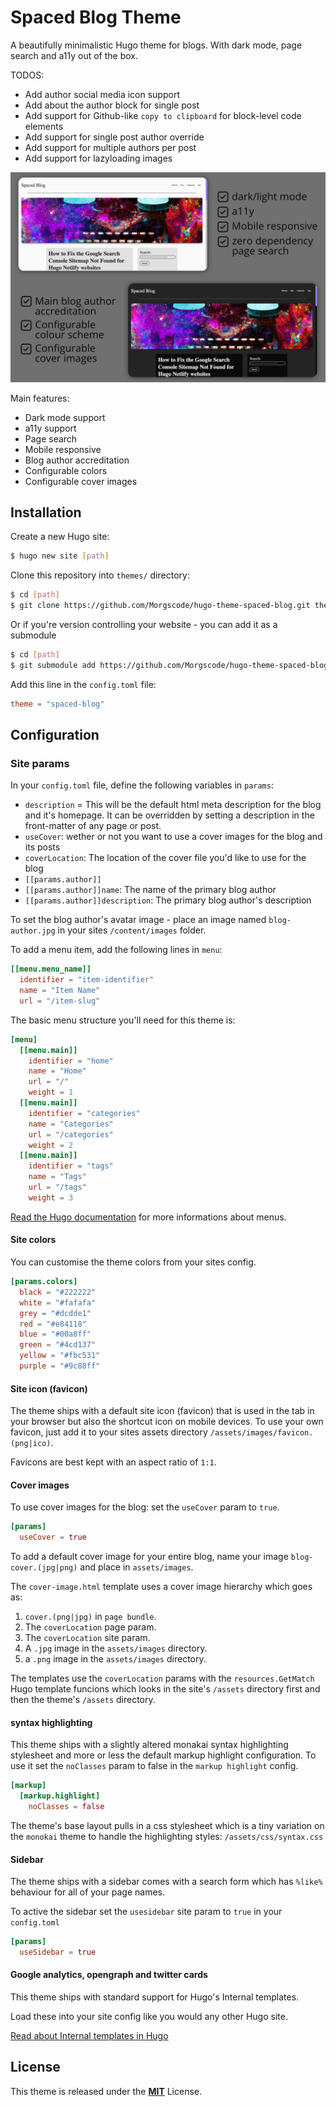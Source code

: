 # Spaced Blog Theme

A beautifully minimalistic Hugo theme for blogs. With dark mode, page search and a11y out of the box.

TODOS:

- Add author social media icon support
- Add about the author block for single post
- Add support for Github-like `copy to clipboard` for block-level code elements
- Add support for single post author override
- Add support for multiple authors per post
- Add support for lazyloading images

![Intro](https://github.com/Morgscode/hugo-theme-spaced-blog/raw/master/images/cover.png)

Main features:

- Dark mode support
- a11y support
- Page search
- Mobile responsive
- Blog author accreditation
- Configurable colors
- Configurable cover images

## Installation

Create a new Hugo site:

```bash
$ hugo new site [path]
```

Clone this repository into `themes/` directory:

```bash
$ cd [path]
$ git clone https://github.com/Morgscode/hugo-theme-spaced-blog.git themes/spaced-blog
```

Or if you're version controlling your website - you can add it as a submodule

```bash
$ cd [path]
$ git submodule add https://github.com/Morgscode/hugo-theme-spaced-blog.git themes/spaced-blog
```

Add this line in the `config.toml` file:

```toml
theme = "spaced-blog"
```

## Configuration

### Site params

In your `config.toml` file, define the following variables in `params`:

- `description` = This will be the default html meta description for the blog and it's homepage. It can be overridden by setting a description in the front-matter of any page or post.
- `useCover`: wether or not you want to use a cover images for the blog and its posts
- `coverLocation`: The location of the cover file you'd like to use for the blog
- `[[params.author]]`
- `[[params.author]]name`: The name of the primary blog author
- `[[params.author]]description`: The primary blog author's description

To set the blog author's avatar image - place an image named `blog-author.jpg` in your sites `/content/images` folder. 

To add a menu item, add the following lines in `menu`:

```toml
[[menu.menu_name]]
  identifier = "item-identifier"
  name = "Item Name"
  url = "/item-slug"
```

The basic menu structure you'll need for this theme is:

```toml
[menu]
  [[menu.main]]
    identifier = "home"
    name = "Home"
    url = "/"
    weight = 1
  [[menu.main]]
    identifier = "categories"
    name = "Categories"
    url = "/categories"
    weight = 2
  [[menu.main]]
    identifier = "tags"
    name = "Tags"
    url = "/tags"
    weight = 3
```

[Read the Hugo documentation](https://gohugo.io/content-management/menus/#readout) for more informations about menus.

#### Site colors

You can customise the theme colors from your sites config.

```toml
[params.colors]
  black = "#222222"
  white = "#fafafa"
  grey = "#dcdde1"
  red = "#e84118"
  blue = "#00a8ff"
  green = "#4cd137"
  yellow = "#fbc531"
  purple = "#9c88ff"
```

#### Site icon (favicon)

The theme ships with a default site icon (favicon) that is used in the tab in your browser but also the shortcut icon on mobile devices. To use your own favicon, just add it 
to your sites assets directory `/assets/images/favicon.(png|ico)`.

Favicons are best kept with an aspect ratio of `1:1`.

#### Cover images

To use cover images for the blog: set the `useCover` param to `true`.

```toml
[params]
  useCover = true
```

To add a default cover image for your entire blog, name your image `blog-cover.(jpg|png)` and place in `assets/images`.

The `cover-image.html` template uses a cover image hierarchy which goes as: 

1. `cover.(png|jpg)` in `page bundle`.
2. The `coverLocation` page param.
3. The `coverLocation` site param.
4. A `.jpg` image in the `assets/images` directory.
5. a `.png` image in the `assets/images` directory.

The templates use the `coverLocation` params with the `resources.GetMatch` Hugo template funcions which looks in the site's `/assets` directory first and then the theme's `/assets` directory.

#### syntax highlighting

This theme ships with a slightly altered monakai syntax highlighting stylesheet and more or less the default markup highlight configuration. To use it set the `noClasses` param to false in the `markup highlight` config.

```toml
[markup]
  [markup.highlight]
    noClasses = false
```

The theme's base layout pulls in a css stylesheet which is a tiny variation on the `monokai` theme to handle the highlighting styles: `/assets/css/syntax.css`

#### Sidebar 

The theme ships with a sidebar comes with a search form which has `%like%` behaviour for all of your page names.

To active the sidebar set the `usesidebar` site param to `true` in your `config.toml`

```toml
[params]
  useSidebar = true
```

#### Google analytics, opengraph and twitter cards

This theme ships with standard support for Hugo's Internal templates. 

Load these into your site config like you would any other Hugo site. 

[Read about Internal templates in Hugo](https://gohugo.io/templates/internal/)

## License

This theme is released under the [**MIT**](https://github.com/Morgscode/hugo-theme-spaced-blog/blob/master/LICENSE) License.
